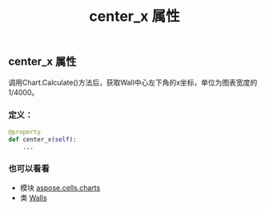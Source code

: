 ﻿---
title: center_x 属性
second_title: Aspose.Cells for Python via .NET API 参考资料
description:
type: docs
weight: 80
url: /zh/python-net/aspose.cells.charts/walls/center_x/
is_root: false
---
## center_x 属性

调用Chart.Calculate()方法后，获取Wall中心左下角的x坐标，单位为图表宽度的1/4000。
### 定义：
```python
@property
def center_x(self):
    ...
```

### 也可以看看
* 模块 [aspose.cells.charts](../../)
* 类 [Walls](/cells/zh/python-net/aspose.cells.charts/walls)
